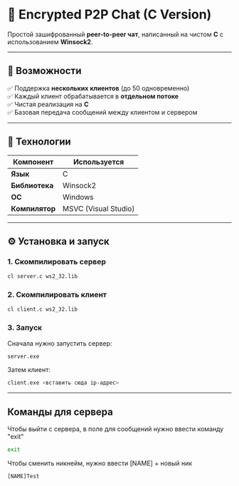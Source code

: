 # 🔐 Encrypted P2P Chat (C Version)

Простой зашифрованный **peer-to-peer чат**, написанный на чистом **C** с использованием **Winsock2**. 

---

## 🚀 Возможности

✅ Поддержка **нескольких клиентов** (до 50 одновременно)  
✅ Каждый клиент обрабатывается в **отдельном потоке**  
✅ Чистая реализация на **C**  
✅ Базовая передача сообщений между клиентом и сервером  

---

## 🧱 Технологии

| Компонент | Используется |
|------------|---------------|
| **Язык** | C |
| **Библиотека** | Winsock2 |
| **ОС** | Windows |
| **Компилятор** | MSVC (Visual Studio) |

---

## ⚙️ Установка и запуск

### 1. Скомпилировать сервер
```bash
cl server.c ws2_32.lib
```

### 2. Скомпилировать клиент
```bash
cl client.c ws2_32.lib
```

### 3. Запуск
Сначала нужно запустить сервер:
```bash
server.exe
```
Затем клиент:
```bash
client.exe <вставить сюда ip-адрес>
```

---

## Команды для сервера

Чтобы выйти с сервера, в поле для сообщений нужно ввести команду "exit"
```bash
exit
```

Чтобы сменить никнейм, нужно ввести [NAME] + новый ник
```bash
[NAME]Test
```